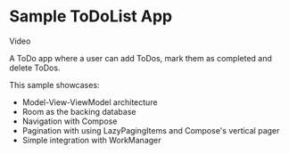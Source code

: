 # Sample ToDoList App

Video

A ToDo app where a user can add ToDos, mark them as completed and delete ToDos.

This sample showcases:
* Model-View-ViewModel architecture
* Room as the backing database
* Navigation with Compose
* Pagination with using LazyPagingItems and Compose's vertical pager
* Simple integration with WorkManager

